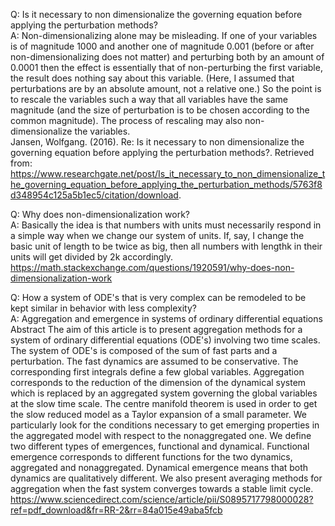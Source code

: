 Q: Is it necessary to non dimensionalize the governing equation before applying the perturbation methods?  
A: Non-dimensionalizing alone may be misleading. If one of your variables is of magnitude 1000 and another one of magnitude 0.001 (before or after non-dimensionalizing does not matter) and perturbing both by an amount of 0.0001 then the effect is essentially that of non-perturbing the first variable, the result does nothing say about this variable. (Here, I assumed that perturbations are by an absolute amount, not a relative one.) So the point is to rescale the variables such a way that all variables have the same magnitude (and the size of perturbation is to be chosen according to the common magnitude). The process of rescaling may also non-dimensionalize the variables.  
  Jansen, Wolfgang. (2016). Re: Is it necessary to  non dimensionalize the governing equation before applying the perturbation methods?. Retrieved from: https://www.researchgate.net/post/Is_it_necessary_to_non_dimensionalize_the_governing_equation_before_applying_the_perturbation_methods/5763f8d348954c125a5b1ec5/citation/download. 

Q: Why does non-dimensionalization work?  
A: Basically the idea is that numbers with units must necessarily respond in a simple way when we change our system of units. If, say, I change the basic unit of length to be twice as big, then all numbers with lengthk in their units will get divided by 2k accordingly.  
  https://math.stackexchange.com/questions/1920591/why-does-non-dimensionalization-work  

Q: How a system of ODE's that is very complex can be remodeled to be kept similar in behavior with less complexity?  
A: Aggregation and emergence in systems of ordinary differential equations  
  Abstract
  The aim of this article is to present aggregation methods for a system of ordinary differential equations (ODE's) involving two time scales. The system of ODE's is composed of the sum of fast parts and a perturbation. The fast dynamics are assumed to be conservative. The corresponding first integrals define a few global variables. Aggregation corresponds to the reduction of the dimension of the dynamical system which is replaced by an aggregated system governing the global variables at the slow time scale. The centre manifold theorem is used in order to get the slow reduced model as a Taylor expansion of a small parameter. We particularly look for the conditions necessary to get emerging properties in the aggregated model with respect to the nonaggregated one. We define two different types of emergences, functional and dynamical. Functional emergence corresponds to different functions for the two dynamics, aggregated and nonaggregated. Dynamical emergence means that both dynamics are qualitatively different. We also present averaging methods for aggregation when the fast system converges towards a stable limit cycle.
  https://www.sciencedirect.com/science/article/pii/S0895717798000028?ref=pdf_download&fr=RR-2&rr=84a015e49aba5fcb
